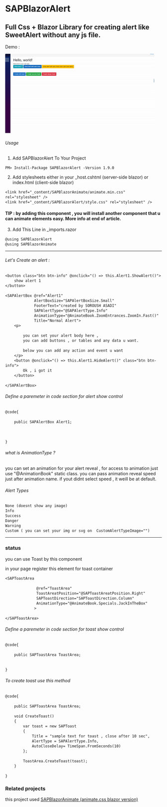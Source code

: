 # SAPBlazorAlert

## Full Css + Blazor Library for creating alert like SweetAlert without any js file.

Demo : 

[![Demo CountPages alpha](https://github.com/codesoroush/SAPBlazorAlert/blob/master/SAPBlazorAlertDemo/wwwroot/demo.gif?raw=true)](https://github.com/codesoroush/SAPBlazorAlert/blob/master/SAPBlazorAlertDemo/wwwroot/demo.gif?raw=true)


###### Usage
1. Add SAPBlazorAlert To Your Project
```
PM> Install-Package SAPBlazorAlert -Version 1.9.0
```

2. Add stylesheets either in your _host.cshtml (server-side blazor) or index.html (client-side blazor)
```
<link href="_content/SAPBlazorAnimate/animate.min.css" rel="stylesheet" />
<link href="_content/SAPBlazorAlert/style.css" rel="stylesheet" />

```

#### TIP : by adding this component , you will install another component that u can animate elements easy. More info at end of article.


3. Add This Line in _imports.razor
```
@using SAPBlazorAlert
@using SAPBlazorAnimate

```
<hr />

###### Let's Create an alert :

```Razor
<button class="btn btn-info" @onclick="() => this.Alert1.ShowAlert()">
    show alert 1
</button>

<SAPAlertBox @ref="Alert1"
             AlertBoxSize="SAPAlertBoxSize.Small"
             FooterText="created by SOROUSH ASADI"
             SAPAlertType="@SAPAlertType.Info"
             AnimationType="@AnimateBook.ZoomEntrances.ZoomIn.Fast()"
             Title="Normal Alert">
    <p>

        you can set your alert body here ,
        you can add buttons , or tables and any data u want.

        below you can add any action and event u want
    </p>
    <button @onclick="() => this.Alert1.HideAlert()" class="btn btn-info">
        Ok , i got it
    </button>

</SAPAlertBox>
```

###### Define a paremeter in code section for alert show control

```Razor
@code{

    public SAPAlertBox Alert1;



}
```

###### what is AnimationType  ?

you can set an animation for your alert reveal , for access to animation just use "@AnimationBook" static class.
you can pass animation reveal speed just after animation name.
if yout didnt select speed , it weill be at default.



###### Alert Types

```Razor
None (doesnt show any image)
Info
Success
Danger
Warning
Custom ( you can set your img or svg on  CustomAlertTypeImage="")
```

<hr />

### status


you can use Toast by this component 

in your page register this element for toast container


```Razor
<SAPToastArea 
              
              @ref="ToastArea"
              ToastAreatPosition="@SAPToastAreatPosition.Right"
              SAPToastDirection="SAPToastDirection.Column"
              AnimationType="@AnimateBook.Specials.JackInTheBox"
             >

</SAPToastArea>
```
###### Define a paremeter in code section for toast show control

```Razor
@code{

    public SAPToastArea ToastArea;


}
```
###### To create toast use this method

```Razor
@code{

    public SAPToastArea ToastArea;

    void CreateToast()
    {
        var toast = new SAPToast
        {
            Title = "sample text for toast , close after 10 sec",
            AlertType = SAPAlertType.Info,
            AutoCloseDelay= TimeSpan.FromSeconds(10)
        };

        ToastArea.CreateToast(toast);
    }

}
```






### Related projects


this project used [SAPBlazorAnimate (animate.css blazor version)](https://github.com/codesoroush/SAPBlazorAnimate)
